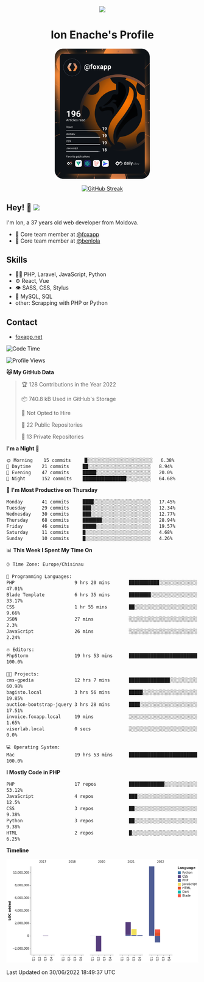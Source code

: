 <div id="header" align="center">
  <img src="https://media.giphy.com/media/M9gbBd9nbDrOTu1Mqx/giphy.gif" width="100"/>
	<h1>Ion Enache's Profile</h1>
</div>
<div align="center">
	<a href="https://app.daily.dev/foxapp"><img src="https://github.com/foxapp/foxapp/blob/master/devcard.svg" width="250" alt="Ion Enache's Dev Card"/></a>
</div>


<div align="center">
	
[![GitHub Streak](http://github-readme-streak-stats.herokuapp.com?user=foxapp&hide_border=true&date_format=M%20j%5B%2C%20Y%5D)](https://git.io/streak-stats)
	
</div>


## Hey! 👋 <img src="https://media.giphy.com/media/hvRJCLFzcasrR4ia7z/giphy.gif" width="30px"/>
I'm Ion, a 37 years old web developer from Moldova.


- 👥 Core team member at [@foxapp](https://github.com/foxapp)
- 👥 Core team member at [@benlola](https://github.com/benlola)

## Skills
- 👨‍💻 PHP, Laravel, JavaScript, Python
- ⚙️ React, Vue
- 👁️ SASS, CSS, Stylus
- 💽 MySQL, SQL
- other: Scrapping with PHP or Python

## Contact
- [foxapp.net](https://www.foxapp.net)

<!--START_SECTION:waka-->
![Code Time](http://img.shields.io/badge/Code%20Time-745%20hrs%2030%20mins-blue)

![Profile Views](http://img.shields.io/badge/Profile%20Views-0-blue)

**🐱 My GitHub Data** 

> 🏆 128 Contributions in the Year 2022
 > 
> 📦 740.8 kB Used in GitHub's Storage 
 > 
> 🚫 Not Opted to Hire
 > 
> 📜 22 Public Repositories 
 > 
> 🔑 13 Private Repositories  
 > 
**I'm a Night 🦉** 

```text
🌞 Morning    15 commits     █░░░░░░░░░░░░░░░░░░░░░░░░   6.38% 
🌆 Daytime    21 commits     ██░░░░░░░░░░░░░░░░░░░░░░░   8.94% 
🌃 Evening    47 commits     █████░░░░░░░░░░░░░░░░░░░░   20.0% 
🌙 Night      152 commits    ████████████████░░░░░░░░░   64.68%

```
📅 **I'm Most Productive on Thursday** 

```text
Monday       41 commits     ████░░░░░░░░░░░░░░░░░░░░░   17.45% 
Tuesday      29 commits     ███░░░░░░░░░░░░░░░░░░░░░░   12.34% 
Wednesday    30 commits     ███░░░░░░░░░░░░░░░░░░░░░░   12.77% 
Thursday     68 commits     ███████░░░░░░░░░░░░░░░░░░   28.94% 
Friday       46 commits     █████░░░░░░░░░░░░░░░░░░░░   19.57% 
Saturday     11 commits     █░░░░░░░░░░░░░░░░░░░░░░░░   4.68% 
Sunday       10 commits     █░░░░░░░░░░░░░░░░░░░░░░░░   4.26%

```


📊 **This Week I Spent My Time On** 

```text
⌚︎ Time Zone: Europe/Chisinau

💬 Programming Languages: 
PHP                      9 hrs 20 mins       ███████████░░░░░░░░░░░░░░   47.01% 
Blade Template           6 hrs 35 mins       ████████░░░░░░░░░░░░░░░░░   33.17% 
CSS                      1 hr 55 mins        ██░░░░░░░░░░░░░░░░░░░░░░░   9.66% 
JSON                     27 mins             ░░░░░░░░░░░░░░░░░░░░░░░░░   2.3% 
JavaScript               26 mins             ░░░░░░░░░░░░░░░░░░░░░░░░░   2.24%

🔥 Editors: 
PhpStorm                 19 hrs 53 mins      █████████████████████████   100.0%

🐱‍💻 Projects: 
cms-gpedia               12 hrs 7 mins       ███████████████░░░░░░░░░░   60.98% 
bagisto.local            3 hrs 56 mins       █████░░░░░░░░░░░░░░░░░░░░   19.85% 
auction-bootstrap-jquery 3 hrs 28 mins       ████░░░░░░░░░░░░░░░░░░░░░   17.51% 
invoice.foxapp.local     19 mins             ░░░░░░░░░░░░░░░░░░░░░░░░░   1.65% 
viserlab.local           0 secs              ░░░░░░░░░░░░░░░░░░░░░░░░░   0.0%

💻 Operating System: 
Mac                      19 hrs 53 mins      █████████████████████████   100.0%

```

**I Mostly Code in PHP** 

```text
PHP                      17 repos            █████████████░░░░░░░░░░░░   53.12% 
JavaScript               4 repos             ███░░░░░░░░░░░░░░░░░░░░░░   12.5% 
CSS                      3 repos             ██░░░░░░░░░░░░░░░░░░░░░░░   9.38% 
Python                   3 repos             ██░░░░░░░░░░░░░░░░░░░░░░░   9.38% 
HTML                     2 repos             █░░░░░░░░░░░░░░░░░░░░░░░░   6.25%

```


**Timeline**

![Chart not found](https://raw.githubusercontent.com/foxapp/foxapp/master/charts/bar_graph.png) 


 Last Updated on 30/06/2022 18:49:37 UTC
<!--END_SECTION:waka-->
